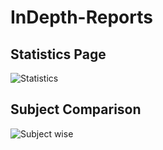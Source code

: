 # InDepth-Reports 
## Statistics Page
![Statistics](https://user-images.githubusercontent.com/40559010/67179370-21b4c200-f3e7-11e9-826a-62fe080c643e.png)

## Subject Comparison
![Subject wise](https://user-images.githubusercontent.com/40559010/67179605-dea71e80-f3e7-11e9-9c2c-6197f629859b.png)
